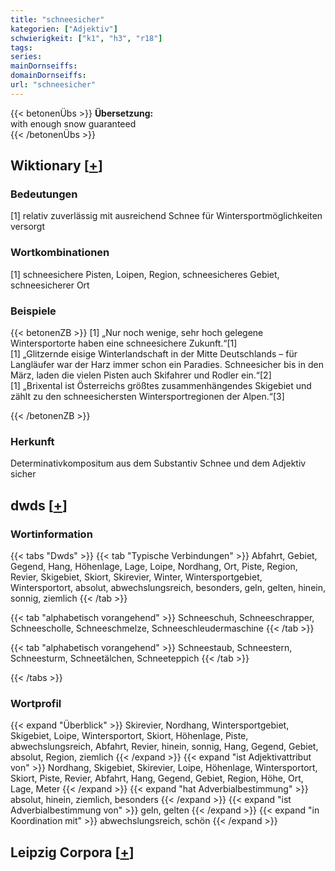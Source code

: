 ```yaml
---
title: "schneesicher"
kategorien: ["Adjektiv"]
schwierigkeit: ["k1", "h3", "r18"]
tags:
series:
mainDornseiffs:
domainDornseiffs:
url: "schneesicher"
---
```


{{< betonenÜbs >}}
**Übersetzung:**  
with enough snow  guaranteed  
{{< /betonenÜbs >}}

## Wiktionary [[+](https://de.wiktionary.org/wiki/schneesicher)]

### Bedeutungen
[1] relativ zuverlässig mit ausreichend Schnee für Wintersportmöglichkeiten versorgt  

### Wortkombinationen
[1] schneesichere Pisten, Loipen, Region, schneesicheres Gebiet, schneesicherer Ort  

### Beispiele
{{< betonenZB >}}
[1] „Nur noch wenige, sehr hoch gelegene Wintersportorte haben eine schneesichere Zukunft.“[1]  
[1] „Glitzernde eisige Winterlandschaft in der Mitte Deutschlands – für Langläufer war der Harz immer schon ein Paradies. Schneesicher bis in den März, laden die vielen Pisten auch Skifahrer und Rodler ein.“[2]  
[1] „Brixental ist Österreichs größtes zusammenhängendes Skigebiet und zählt zu den schneesichersten Wintersportregionen der Alpen.“[3]  

{{< /betonenZB >}}
### Herkunft
Determinativkompositum aus dem Substantiv Schnee und dem Adjektiv sicher  



## dwds [[+](https://www.dwds.de/wb/schneesicher)]

### Wortinformation
{{< tabs "Dwds" >}}
{{< tab "Typische Verbindungen" >}}
Abfahrt, Gebiet, Gegend, Hang, Höhenlage, Lage, Loipe, Nordhang, Ort, Piste, Region, Revier, Skigebiet, Skiort, Skirevier, Winter, Wintersportgebiet, Wintersportort, absolut, abwechslungsreich, besonders, geln, gelten, hinein, sonnig, ziemlich
{{< /tab >}}

{{< tab "alphabetisch vorangehend" >}}
Schneeschuh, Schneeschrapper, Schneescholle, Schneeschmelze, Schneeschleudermaschine
{{< /tab >}}

{{< tab "alphabetisch vorangehend" >}}
Schneestaub, Schneestern, Schneesturm, Schneetälchen, Schneeteppich
{{< /tab >}}

{{< /tabs >}}

### Wortprofil
{{< expand "Überblick" >}} Skirevier, Nordhang, Wintersportgebiet, Skigebiet, Loipe, Wintersportort, Skiort, Höhenlage, Piste, abwechslungsreich, Abfahrt, Revier, hinein, sonnig, Hang, Gegend, Gebiet, absolut, Region, ziemlich {{< /expand >}}
{{< expand "ist Adjektivattribut von" >}} Nordhang, Skigebiet, Skirevier, Loipe, Höhenlage, Wintersportort, Skiort, Piste, Revier, Abfahrt, Hang, Gegend, Gebiet, Region, Höhe, Ort, Lage, Meter {{< /expand >}}
{{< expand "hat Adverbialbestimmung" >}} absolut, hinein, ziemlich, besonders {{< /expand >}}
{{< expand "ist Adverbialbestimmung von" >}} geln, gelten {{< /expand >}}
{{< expand "in Koordination mit" >}} abwechslungsreich, schön {{< /expand >}}

## Leipzig Corpora [[+](https://corpora.uni-leipzig.de/en/res?word=schneesicher&corpusId=deu_newscrawl-public_2018)]

